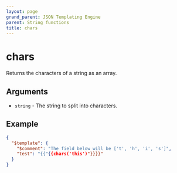 ```yaml
---
layout: page
grand_parent: JSON Templating Engine
parent: String functions
title: chars
---
```


# chars

Returns the characters of a string as an array.
## Arguments

- `string` - The string to split into characters.

## Example

```json
{
  "$template": {
    "$comment": "The field below will be ['t', 'h', 'i', 's']",
    "test": "{{"{{chars('this')"}}}}"
  }
}
```
